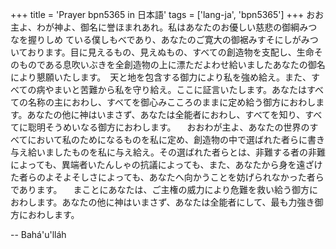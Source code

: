 +++
title = 'Prayer bpn5365 in 日本語'
tags = ['lang-ja', 'bpn5365']
+++
おお主よ、わが神よ、御名に誉ほまれあれ。私はあなたのお優しい慈悲の御綱みつなを握りしめ
ている僕しもべであり、あなたのご寛大の御裾みすそにしがみついております。目に見えるもの、見えぬもの、すべての創造物を支配し、生命そのものである息吹いぶきを全創造物の上に漂ただよわせ給いましたあなたの御名により懇願いたします。　天と地を包含する御力により私を強め給え。また、すべての病やまいと苦難から私を守り給え。ここに証言いたします。あなたはすべての名称の主におわし、すべてを御心みこころのままに定め給う御方におわします。あなたの他に神はいまさず、あなたは全能者におわし、すべてを知り、すべてに聡明そうめいなる御方におわします。
　おおわが主よ、あなたの世界のすべてにおいて私のためになるものを私に定め、創造物の中で選ばれた者らに書き与え給いましたものを私に与え給え。その選ばれた者らとは、非難する者の非難によっても、異端者いたんしゃの抗議によっても、また、あなたから身を遠ざけた者らのよそよそしさによっても、あなたへ向かうことを妨げられなかった者らであります。
　まことにあなたは、ご主権の威力により危難を救い給う御方におわします。あなたの他に神はいまさず、あなたは全能者にして、最も力強き御方におわします。

-- Bahá'u'lláh
